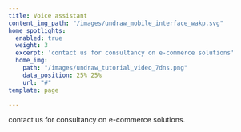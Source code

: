 ```yaml
---
title: Voice assistant
content_img_path: "/images/undraw_mobile_interface_wakp.svg"
home_spotlights:
  enabled: true
  weight: 3
  excerpt: 'contact us for consultancy on e-commerce solutions'
  home_img:
    path: "/images/undraw_tutorial_video_7dns.png"
    data_position: 25% 25%
    url: "#"
template: page

---
```

contact us for consultancy on e-commerce solutions.
